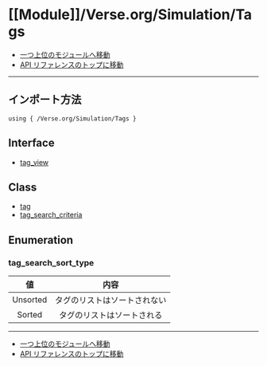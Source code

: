# [[Module]]/Verse.org/Simulation/Tags

- [一つ上位のモジュールへ移動](../main.md)
- [API リファレンスのトップに移動](../../../main.md)

---

## インポート方法

```verse
using { /Verse.org/Simulation/Tags }
```

## Interface

- [tag_view](./[I]tag_view/main.md)

## Class

- [tag](./[C]tag/main.md)
- [tag_search_criteria](./[C]tag_search_criteria/main.md)

## Enumeration

### tag_search_sort_type

|    値    |             内容             |
| :------: | :--------------------------: |
| Unsorted | タグのリストはソートされない |
|  Sorted  |  タグのリストはソートされる  |

---

- [一つ上位のモジュールへ移動](../main.md)
- [API リファレンスのトップに移動](../../../main.md)
